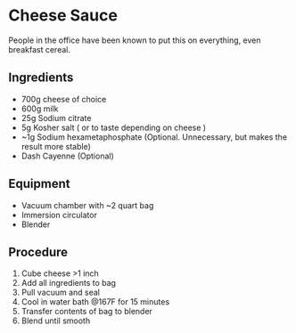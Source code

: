 # Cheese Sauce

People in the office have been known to put this on everything, even breakfast cereal.
 
## Ingredients
* 700g cheese of choice
* 600g milk
* 25g Sodium citrate
* 5g Kosher salt ( or to taste depending on cheese )
* ~1g Sodium hexametaphosphate (Optional. Unnecessary, but makes the result more stable)
* Dash Cayenne (Optional)

## Equipment
* Vacuum chamber with ~2 quart bag
* Immersion circulator
* Blender

## Procedure
1. Cube cheese \>1 inch
1. Add all ingredients to bag
1. Pull vacuum and seal 
1. Cool in water bath @167F for 15 minutes
1. Transfer contents of bag to blender
1. Blend until smooth
